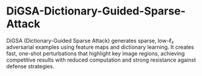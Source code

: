 # DiGSA-Dictionary-Guided-Sparse-Attack
DiGSA (Dictionary-Guided Sparse Attack) generates sparse, low-ℓ₂ adversarial examples using feature maps and dictionary learning. It creates fast, one-shot perturbations that highlight key image regions, achieving competitive results with reduced computation and strong resistance against defense strategies.
